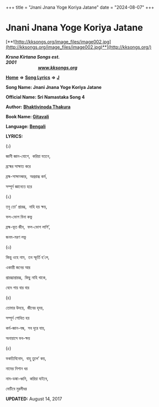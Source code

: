 +++
title = "Jnani Jnana Yoge Koriya Jatane"
date = "2024-08-07"
+++

# Jnani Jnana Yoge Koriya Jatane
[**![http://kksongs.org/image_files/image002.jpg](http://kksongs.org/image_files/image002.jpg)**](http://kksongs.org/)

**_Krsna Kirtana Songs est. 2001_**                                                                                                                                                 **_www.kksongs.org_**

**[Home](http://kksongs.org/)** **⇒** **[Song Lyrics](http://kksongs.org/lyrics.html)** **⇒** **[J](http://kksongs.org/songs/song_j.html)**

**Song Name: Jnani Jnana Yoge Koriya Jatane**

**Official Name: Sri Namastaka Song 4**

**Author:** [**Bhaktivinoda Thakura**](http://kksongs.org/authors/list/bhaktivinoda.html)

**Book Name: [Gitavali](http://kksongs.org/authors/literature/gitavali.html)**

**Language: [Bengali](http://kksongs.org/language/list/bengali.html)**

**LYRICS:**

(১)

জ্ঞানী জ্ঞান\-যোগে,  করিয়া যতনে,

ব্রহ্মের সাক্ষাত করে

ব্রহ্ম\-সাক্ষাত্কার,  অপ্ররাব্ধ কর্ম,

সম্পূর্ন জ্ঞানেতে হরে

(২)

তবু তো’ প্রারব্ধ,  নাহি হয় ক্ষয়,

ফল\-ভোগ বিনা কভু

ব্রহ্ম\-ভূত জীব,  ফল\-ভোগ লাগি’,

জনম\-মরণ লভু

(৩)

কিন্তু ওহে নাম,  তব স্ফূর্তি হ’লে,

একান্তী জনের আর

প্রারব্ধাপ্রারব্ধ,  কিছু নাহি থাকে,

বেদে গায় বার বার

(৪)

তোমার উদয়ে,  জীবের হৃদয়,

সম্পূর্ন শোধিত হয়

কর্ম\-জ্ঞান\-বন্ধ,  সব দূরে যায়,

অনায়াসে ভব\-ক্ষয়

(৫)

ভকতিবিনোদ,  বাহু তুলে’ কয়,

নামের নিশান ধর

নাম\-ডঙ্কা\-ধ্বনি,  করিয়া যাইবে,

ভেটিবে মুরলীধর

**UPDATED:** August 14, 2017